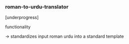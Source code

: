### roman-to-urdu-translator
[underprogress]

functionality

-> standardizes input roman urdu into a standard template
